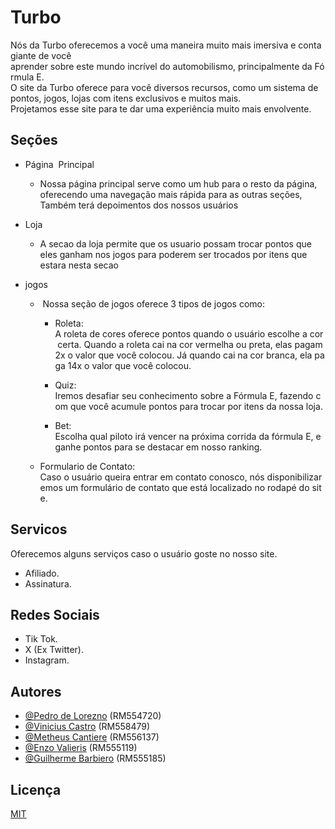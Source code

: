 # Turbo

Nós da Turbo oferecemos a você uma maneira muito mais imersiva e contagiante de você
aprender sobre este mundo incrível do automobilismo, principalmente da Fórmula E.
 
O site da Turbo oferece para você diversos recursos, como um sistema de pontos, jogos,
lojas com itens exclusivos e muitos mais.  
Projetamos esse site para te dar uma experiência muito mais envolvente.
## Seções

- Página  Principal  
    - Nossa página principal serve como um hub para o resto da página, oferecendo uma   navegação mais rápida para as outras seções, Também terá depoimentos dos nossos usuários

- Loja  
    - A secao da loja permite que os usuario possam trocar pontos que eles ganham nos jogos para poderem ser trocados por itens que estara nesta secao

- jogos 
    -  Nossa seção de jogos oferece 3 tipos de jogos como:

        - Roleta: A roleta de cores oferece pontos quando o usuário escolhe a cor certa. Quando a roleta cai na cor vermelha ou preta, elas pagam 2x o valor que você colocou. Já quando cai na cor branca, ela paga 14x o valor que você colocou.

        - Quiz: Iremos desafiar seu conhecimento sobre a Fórmula E, fazendo com que você acumule pontos para trocar por itens da nossa loja.
    
        - Bet: Escolha qual piloto irá vencer na próxima corrida da fórmula E, e ganhe pontos para se destacar em nosso ranking.

    - Formulario de Contato: Caso o usuário queira entrar em contato conosco, nós disponibilizaremos um formulário de contato que está localizado no rodapé do site.

## Servicos

Oferecemos alguns serviços caso o usuário goste no nosso site.
- Afiliado.
- Assinatura.

## Redes Sociais
- Tik Tok.
- X (Ex Twitter).
- Instagram.
## Autores

- [@Pedro de Lorezno](https://github.com/PedroLorenzop) (RM554720)
- [@Vinicius Castro](https://github.com/ViniciusCastroo) (RM558479)
- [@Metheus Cantiere](https://github.com/matheuscantiere) (RM556137)
- [@Enzo Valieris](https://github.com/Valieris) (RM555119)
- [@Guilherme Barbiero](https://github.com/GuiBarbiero) (RM555185)



## Licença

[MIT](https://choosealicense.com/licenses/mit/)

